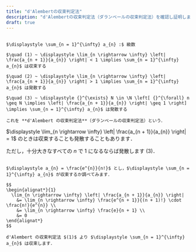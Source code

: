 ```yaml
---
title: "d'Alembertの収束判定法"
description: "d'Alembertの収束判定法（ダランベールの収束判定法）を確認し証明します．"
draft: true
---
```


~~~theorem:d'Alembertの収束判定法

$\displaystyle \sum_{n = 1}^{\infty} a_{n} :$ 級数

$\quad (1) ~ \displaystyle \lim_{n \rightarrow \infty} \left| \frac{a_{n + 1}}{a_{n}} \right| < 1 \implies \sum_{n = 1}^{\infty} a_{n}$ は収束する

$\quad (2) ~ \displaystyle \lim_{n \rightarrow \infty} \left| \frac{a_{n + 1}}{a_{n}} \right| > 1 \implies \sum_{n = 1}^{\infty} a_{n}$ は発散する

$\quad (3) ~ \displaystyle {}^{\exists} N \in \N \left[ {}^{\forall} n \geq N \implies \left| \frac{a_{n + 1}}{a_{n}} \right| \geq 1 \right] \implies \sum_{n = 1}^{\infty} a_{n}$ は発散する

これを **d'Alembert の収束判定法**（ダランベールの収束判定法）という．

~~~

$\displaystyle \lim_{n \rightarrow \infty} \left| \frac{a_{n + 1}}{a_{n}} \right| = 1$ のときは収束することも発散することもあります．

ただし，十分大きなすべての $n$ で $1$ になるならば発散します $(3)$．

```spoiler:close:例

$\displaystyle a_{n} = \frac{e^{n}}{n!}$ とし，$\displaystyle \sum_{n = 1}^{\infty} a_{n}$ が収束するか調べてみます．

$$
\begin{alignat*}{1}
  \lim_{n \rightarrow \infty} \left| \frac{a_{n + 1}}{a_{n}} \right|
    &= \lim_{n \rightarrow \infty} \frac{e^{n + 1}}{(n + 1)!} \cdot \frac{n!}{e^{n}} \\
    &= \lim_{n \rightarrow \infty} \frac{e}{n + 1} \\
    &= 0
\end{alignat*}
$$

d'Alembert の収束判定法 $(1)$ より $\displaystyle \sum_{n = 1}^{\infty} a_{n}$ は収束します．

```
